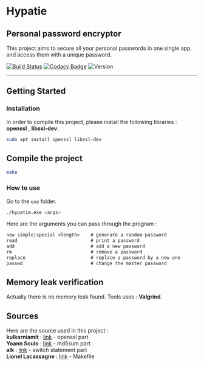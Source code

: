 # Hypatie
## Personal password encryptor
This project aims to secure all your personal passwords in one single app, and access them with a unique password.

[![Build Status](https://travis-ci.com/Kevin-Vu/hypatie.svg?branch=master)](https://travis-ci.com/Kevin-Vu/hypatie) [![Codacy Badge](https://api.codacy.com/project/badge/Grade/0dc6388459214bddbd4b39dd3b103d90)](https://www.codacy.com/app/Kevin-Vu/hypatie?utm_source=github.com&amp;utm_medium=referral&amp;utm_content=Kevin-Vu/hypatie&amp;utm_campaign=Badge_Grade) ![Version](https://img.shields.io/badge/hypatie-v1.0-blue.svg)

----

## Getting Started
### Installation
In order to compile this project, please install the following libraries : **openssl** , **libssl-dev**.
```bash
sudo apt install openssl libssl-dev
```

## Compile the project
```bash
make
```

### How to use
Go to the `exe` folder.
```bash
./hypatie.exe <args>
```
Here are the arguments you can pass through the program :
```txt
new simple|special <length>    # generate a random password
read                           # print a password
add                            # add a new password
rm                             # remove a password
replace                        # replace a password by a new one
passwd                         # change the master password
```

## Memory leak verification
Actually there is no memory leak found. 
Tools uses : **Valgrind**.

## Sources
Here are the source used in this project :  
**kulkarniamit** : [link](https://github.com/kulkarniamit/openssl-evp-demo/blob/master/openssl_evp_demo.c) - openssl part  
**Yoann Sculo** : [link](http://www.yoannsculo.fr/faire-un-hash-md5-dun-string-en-c/) - md5sum part  
**alk** : [link](https://stackoverflow.com/questions/17984628/switch-statement-using-string-on-an-array) - switch statement part  
**Lionel Lacassagne** : [link](https://www.lip6.fr/actualite/personnes-fiche.php?ident=P1046) - Makefile
